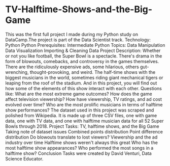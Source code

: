 # TV-Halftime-Shows-and-the-Big-Game
 This was the first full project I made during my Python study on DataCamp.The project is part of the Data Scientist track.  Technology: Python  Python Prerequisites: Intermediate Python  Topics:  Data Manipulation Data Visualization Importing & Cleaning Data Project Description:  Whether or not you like football, the Super Bowl is a spectacle. There's drama in the form of blowouts, comebacks, and controversy in the games themselves. There are the ridiculously expensive ads, some hilarious, others gut-wrenching, thought-provoking, and weird. The half-time shows with the biggest musicians in the world, sometimes riding giant mechanical tigers or leaping from the roof of the stadium. And in this project, you will find out how some of the elements of this show interact with each other.  Questions like:  What are the most extreme game outcomes? How does the game affect television viewership? How have viewership, TV ratings, and ad cost evolved over time? Who are the most prolific musicians in terms of halftime show performances? The dataset used in this project was scraped and polished from Wikipedia. It is made up of three CSV files, one with game data, one with TV data, and one with halftime musician data for all 52 Super Bowls through 2018.  Project Tasks:  TV, halftime shows, and the Big Game Taking note of dataset issues Combined points distribution Point difference distribution Do blowouts translate to lost viewers? Viewership and the ad industry over time Halftime shows weren't always this great Who has the most halftime show appearances? Who performed the most songs in a halftime show? Conclusion Tasks were created by David Venturi, Data Science Educator.
